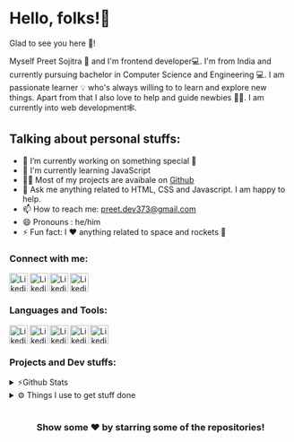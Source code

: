 # Hello, folks!👋 <!-- Add moving hand gif-->

Glad to see you here 🤩! <!-- Add visitor stats-->

Myself Preet Sojitra 🙇 and I'm frontend developer💻. I'm from India and currently pursuing bachelor in Computer Science and Engineering 💻. I am passionate learner 💡 who's always willing to to learn and explore new things. Apart from that I also love to help and guide newbies 👨‍💻. I am currently into web development🕸️.

## Talking about personal stuffs: 

* 🔭 I’m currently working on something special 🤭 <br/>
* 🌱 I'm currently learning JavaScript <br/>
* 👨‍💻 Most of my projects are avaibale on [Github](https://github.com/Preet-Sojitra?tab=repositories) <br/>
* 💬 Ask me anything related to HTML, CSS and Javascript. I am happy to help. <br/>
* 📫 How to reach me: preet.dev373@gmail.com <br/>
* 😄 Pronouns : he/him <br/>
* ⚡ Fun fact: I ❤️ anything related to space and rockets 🚀<br/>

### Connect with me:
[<img align = "left" alt = "Likedin" width = "33px" src = "https://cdn-icons-png.flaticon.com/512/174/174857.png" />][linkedin]
[<img align = "left" alt = "Likedin" width = "33px" src = "https://cdn-icons-png.flaticon.com/512/733/733579.png" />][twitter]
[<img align = "left" alt = "Likedin" width = "33px" src = "https://cdn-icons-png.flaticon.com/512/1409/1409946.png" />][instagram]
[<img align = "left" alt = "Likedin" width = "33px" src = "https://cdn-icons-png.flaticon.com/512/2111/2111624.png" />][spotify] <br/>

[linkedin]: https://www.linkedin.com/in/preet-sojitra/
[twitter]: https://twitter.com/Preet_Sojitra03
[instagram]: https://www.instagram.com/preet.codes/
[spotify]: https://open.spotify.com/user/6jbhehd0zs66e78kpi1hmmlbc?si=Hq9p8VQfTHOc9pf3RIYpyg

#
### Languages and Tools:
[<img align = "left" alt = "Likedin" width = "33px" src = "https://cdn-icons-png.flaticon.com/512/174/174854.png" />][HTML5]
[<img align = "left" alt = "Likedin" width = "33px" src = "https://cdn-icons-png.flaticon.com/512/5968/5968242.png" />][CSS3]
[<img align = "left" alt = "Likedin" width = "33px" src = "https://cdn-icons-png.flaticon.com/512/5968/5968292.png" />][JS]
[<img align = "left" alt = "Likedin" width = "33px" src = "https://img.icons8.com/color/452/c-programming.png" />][C]
[<img align = "left" alt = "Likedin" width = "33px" src = "https://img.icons8.com/color/344/git.png" />][Git]
<br/>

[HTML5]: https://cdn-icons-png.flaticon.com/512/174/174854.png
[CSS3]: https://cdn-icons-png.flaticon.com/512/5968/5968242.png
[JS]: https://cdn-icons-png.flaticon.com/512/5968/5968292.png
[C]: https://img.icons8.com/color/452/c-programming.png
[Git]: https://img.icons8.com/color/344/git.png

#
### Projects and Dev stuffs:

<details>
<summary> ⚡Github Stats</summary>
<br/>

[![Anurag's GitHub stats](https://github-readme-stats.vercel.app/api?username=Preet-Sojitra&show_icons=true)](https://github.com/anuraghazra/github-readme-stats)
[![Top Langs](https://github-readme-stats.vercel.app/api/top-langs/?username=anuraghazra&layout=compact&card_width=280&langs_count=8)](https://github.com/anuraghazra/github-readme-stats)
</details>

<details>
<summary> ⚙️ Things I use to get stuff done</summary>
<br/>
    + OS:  Windows 10 
    + Laptop: Dell Vostro (i5)
</details>



#
<h3 align = "center"> <b> Show some ❤️ by starring some of the repositories! </b> </h3>
